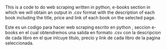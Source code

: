 This is a code to do web scraping written in python, e-books section in which we will obtain an output in .csv format with the description of each book including the title, price and link of each book on the selected page.

Este es un codigo para hacer web scraping escrito en python , seccion e-books en el cual obtendremos una salida en formato .csv con la descripcion de cada libro en el que inlcuye titulo, precio y link de cada libro de la pagina seleccionada.
